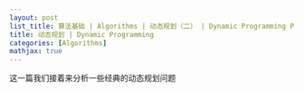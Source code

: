 ```yaml
---
layout: post
list_title: 算法基础 | Algorithms | 动态规划（二） | Dynamic Programming Part 2
title: 动态规划 | Dynamic Programming
categories: [Algorithms]
mathjax: true
---
```


这一篇我们接着来分析一些经典的动态规划问题
